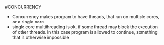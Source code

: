 #CONCURRENCY

* Concurrency makes program to have threads, that run on multiple cores, or a single core
* single core multithreading is ok, if some thread may block the execution of other threads. In this case program is allowed to continue, something that is otherwise impossible
